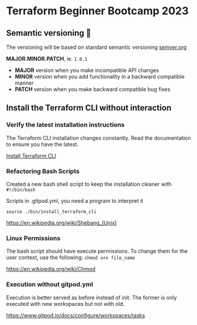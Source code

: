 # Terraform Beginner Bootcamp 2023

## Semantic versioning :mage:

The versioning will be based on standard semantic versioning [semver.org](https://semver.org/)

**MAJOR.MINOR.PATCH**, ie. `1.0.1`

- **MAJOR** version when you make incompatible API changes
- **MINOR** version when you add functionality in a backward compatible manner
- **PATCH** version when you make backward compatible bug fixes

## Install the Terraform CLI without interaction

### Verify the latest installation instructions

The Terraform CLI installation changes constantly. Read the documentation to ensure you have the latest.

[Install Terraform CLI](https://developer.hashicorp.com/terraform/tutorials/aws-get-started/install-cli)

### Refactoring Bash Scripts

Created a new bash shell script to keep the installation cleaner with `#!/bin/bash`

Scripts in .gitpod.yml, you need a program to interpret it

`source ./bin/install_terraform_cli`

https://en.wikipedia.org/wiki/Shebang_(Unix)

### Linux Permissions

The bash script should have execute permissions. To change them for the user context, use the following:
`chmod u+x file_name`


https://en.wikipedia.org/wiki/Chmod


### Execution without gitpod.yml

Execution is better served as before instead of init. The former is only executed with new workspaces but not with old.

https://www.gitpod.io/docs/configure/workspaces/tasks